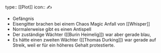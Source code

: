 type:: [[Plot]]
icon:: ✍️

- Gefängnis
- Eisengitter brachen bei einem Chaos Magic Anfall von [[Whisper]]
- Normalerweise gibt es einen Antispell
- Der zuständige Wächter ([[Burin Heimelig]]) war aber gerade blau,
- Es hätte einen zweiten Wächter ([[Thomas Durking]]) war gerade auf Streik, weil er für ein höheres Gehalt protestierte.
